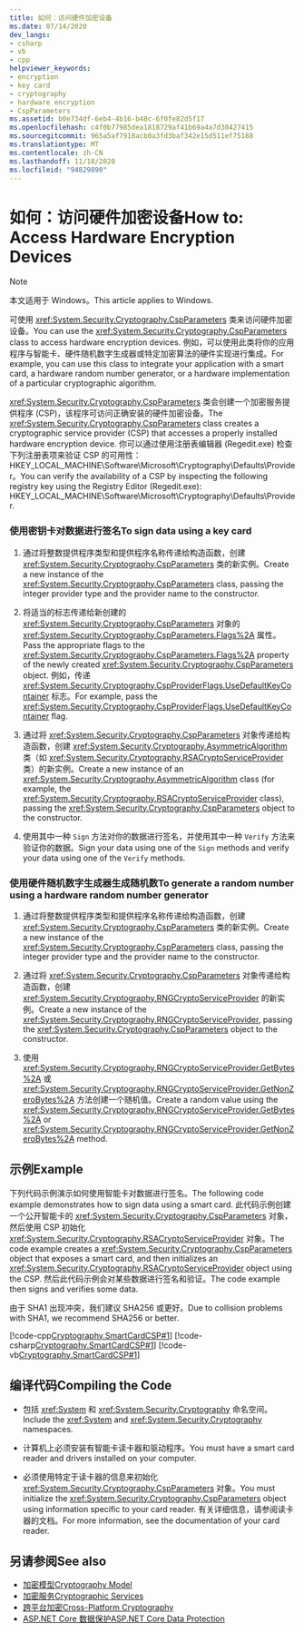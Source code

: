 ```yaml
---
title: 如何：访问硬件加密设备
ms.date: 07/14/2020
dev_langs:
- csharp
- vb
- cpp
helpviewer_keywords:
- encryption
- key card
- cryptography
- hardware encryption
- CspParameters
ms.assetid: b0e734df-6eb4-4b16-b48c-6f0fe82d5f17
ms.openlocfilehash: c4f0b77985dea1818729af41b69a4a7d30427415
ms.sourcegitcommit: 965a5af7918acb0a3fd3baf342e15d511ef75188
ms.translationtype: MT
ms.contentlocale: zh-CN
ms.lasthandoff: 11/18/2020
ms.locfileid: "94829890"
---
```

# <a name="how-to-access-hardware-encryption-devices"></a><span data-ttu-id="ba648-102">如何：访问硬件加密设备</span><span class="sxs-lookup"><span data-stu-id="ba648-102">How to: Access Hardware Encryption Devices</span></span>

> [!NOTE]
> <span data-ttu-id="ba648-103">本文适用于 Windows。</span><span class="sxs-lookup"><span data-stu-id="ba648-103">This article applies to Windows.</span></span>

<span data-ttu-id="ba648-104">可使用 <xref:System.Security.Cryptography.CspParameters> 类来访问硬件加密设备。</span><span class="sxs-lookup"><span data-stu-id="ba648-104">You can use the <xref:System.Security.Cryptography.CspParameters> class to access hardware encryption devices.</span></span> <span data-ttu-id="ba648-105">例如，可以使用此类将你的应用程序与智能卡、硬件随机数字生成器或特定加密算法的硬件实现进行集成。</span><span class="sxs-lookup"><span data-stu-id="ba648-105">For example, you can use this class to integrate your application with a smart card, a hardware random number generator, or a hardware implementation of a particular cryptographic algorithm.</span></span>  

<span data-ttu-id="ba648-106"><xref:System.Security.Cryptography.CspParameters> 类会创建一个加密服务提供程序 (CSP)，该程序可访问正确安装的硬件加密设备。</span><span class="sxs-lookup"><span data-stu-id="ba648-106">The <xref:System.Security.Cryptography.CspParameters> class creates a cryptographic service provider (CSP) that accesses a properly installed hardware encryption device.</span></span>  <span data-ttu-id="ba648-107">你可以通过使用注册表编辑器 (Regedit.exe) 检查下列注册表项来验证 CSP 的可用性：HKEY_LOCAL_MACHINE\Software\Microsoft\Cryptography\Defaults\Provider。</span><span class="sxs-lookup"><span data-stu-id="ba648-107">You can verify the availability of a CSP by inspecting the following registry key using the Registry Editor (Regedit.exe):  HKEY_LOCAL_MACHINE\Software\Microsoft\Cryptography\Defaults\Provider.</span></span>  
  
### <a name="to-sign-data-using-a-key-card"></a><span data-ttu-id="ba648-108">使用密钥卡对数据进行签名</span><span class="sxs-lookup"><span data-stu-id="ba648-108">To sign data using a key card</span></span>  
  
1. <span data-ttu-id="ba648-109">通过将整数提供程序类型和提供程序名称传递给构造函数，创建 <xref:System.Security.Cryptography.CspParameters> 类的新实例。</span><span class="sxs-lookup"><span data-stu-id="ba648-109">Create a new instance of the <xref:System.Security.Cryptography.CspParameters> class, passing the integer provider type and the provider name to the constructor.</span></span>  
  
2. <span data-ttu-id="ba648-110">将适当的标志传递给新创建的 <xref:System.Security.Cryptography.CspParameters> 对象的 <xref:System.Security.Cryptography.CspParameters.Flags%2A> 属性。</span><span class="sxs-lookup"><span data-stu-id="ba648-110">Pass the appropriate flags to the <xref:System.Security.Cryptography.CspParameters.Flags%2A> property of the newly created <xref:System.Security.Cryptography.CspParameters> object.</span></span>  <span data-ttu-id="ba648-111">例如，传递 <xref:System.Security.Cryptography.CspProviderFlags.UseDefaultKeyContainer> 标志。</span><span class="sxs-lookup"><span data-stu-id="ba648-111">For example, pass the <xref:System.Security.Cryptography.CspProviderFlags.UseDefaultKeyContainer> flag.</span></span>  
  
3. <span data-ttu-id="ba648-112">通过将 <xref:System.Security.Cryptography.CspParameters> 对象传递给构造函数，创建 <xref:System.Security.Cryptography.AsymmetricAlgorithm> 类（如 <xref:System.Security.Cryptography.RSACryptoServiceProvider> 类）的新实例。</span><span class="sxs-lookup"><span data-stu-id="ba648-112">Create a new instance of an <xref:System.Security.Cryptography.AsymmetricAlgorithm> class (for example, the <xref:System.Security.Cryptography.RSACryptoServiceProvider> class), passing the <xref:System.Security.Cryptography.CspParameters> object to the constructor.</span></span>  
  
4. <span data-ttu-id="ba648-113">使用其中一种 `Sign` 方法对你的数据进行签名，并使用其中一种 `Verify` 方法来验证你的数据。</span><span class="sxs-lookup"><span data-stu-id="ba648-113">Sign your data using one of the `Sign` methods and verify your data using one of the `Verify` methods.</span></span>  
  
### <a name="to-generate-a-random-number-using-a-hardware-random-number-generator"></a><span data-ttu-id="ba648-114">使用硬件随机数字生成器生成随机数</span><span class="sxs-lookup"><span data-stu-id="ba648-114">To generate a random number using a hardware random number generator</span></span>  
  
1. <span data-ttu-id="ba648-115">通过将整数提供程序类型和提供程序名称传递给构造函数，创建 <xref:System.Security.Cryptography.CspParameters> 类的新实例。</span><span class="sxs-lookup"><span data-stu-id="ba648-115">Create a new instance of the <xref:System.Security.Cryptography.CspParameters> class, passing the integer provider type and the provider name to the constructor.</span></span>  
  
2. <span data-ttu-id="ba648-116">通过将 <xref:System.Security.Cryptography.CspParameters> 对象传递给构造函数，创建 <xref:System.Security.Cryptography.RNGCryptoServiceProvider> 的新实例。</span><span class="sxs-lookup"><span data-stu-id="ba648-116">Create a new instance of the <xref:System.Security.Cryptography.RNGCryptoServiceProvider>, passing the <xref:System.Security.Cryptography.CspParameters> object to the constructor.</span></span>  
  
3. <span data-ttu-id="ba648-117">使用 <xref:System.Security.Cryptography.RNGCryptoServiceProvider.GetBytes%2A> 或 <xref:System.Security.Cryptography.RNGCryptoServiceProvider.GetNonZeroBytes%2A> 方法创建一个随机值。</span><span class="sxs-lookup"><span data-stu-id="ba648-117">Create a random value using the <xref:System.Security.Cryptography.RNGCryptoServiceProvider.GetBytes%2A> or <xref:System.Security.Cryptography.RNGCryptoServiceProvider.GetNonZeroBytes%2A> method.</span></span>  
  
## <a name="example"></a><span data-ttu-id="ba648-118">示例</span><span class="sxs-lookup"><span data-stu-id="ba648-118">Example</span></span>

<span data-ttu-id="ba648-119">下列代码示例演示如何使用智能卡对数据进行签名。</span><span class="sxs-lookup"><span data-stu-id="ba648-119">The following code example demonstrates how to sign data using a smart card.</span></span>  <span data-ttu-id="ba648-120">此代码示例创建一个公开智能卡的 <xref:System.Security.Cryptography.CspParameters> 对象，然后使用 CSP 初始化 <xref:System.Security.Cryptography.RSACryptoServiceProvider> 对象。</span><span class="sxs-lookup"><span data-stu-id="ba648-120">The code example creates a <xref:System.Security.Cryptography.CspParameters> object that exposes a smart card, and then initializes an <xref:System.Security.Cryptography.RSACryptoServiceProvider> object using the CSP.</span></span>  <span data-ttu-id="ba648-121">然后此代码示例会对某些数据进行签名和验证。</span><span class="sxs-lookup"><span data-stu-id="ba648-121">The code example then signs and verifies some data.</span></span>  

<span data-ttu-id="ba648-122">由于 SHA1 出现冲突，我们建议 SHA256 或更好。</span><span class="sxs-lookup"><span data-stu-id="ba648-122">Due to collision problems with SHA1, we recommend SHA256 or better.</span></span>
  
[!code-cpp[Cryptography.SmartCardCSP#1](../../../samples/snippets/cpp/VS_Snippets_CLR/Cryptography.SmartCardCSP/CPP/Cryptography.SmartCardCSP.cpp#1)]
[!code-csharp[Cryptography.SmartCardCSP#1](../../../samples/snippets/csharp/VS_Snippets_CLR/Cryptography.SmartCardCSP/CS/example.cs#1)]
[!code-vb[Cryptography.SmartCardCSP#1](../../../samples/snippets/visualbasic/VS_Snippets_CLR/Cryptography.SmartCardCSP/VB/example.vb#1)]  
  
## <a name="compiling-the-code"></a><span data-ttu-id="ba648-123">编译代码</span><span class="sxs-lookup"><span data-stu-id="ba648-123">Compiling the Code</span></span>  
  
- <span data-ttu-id="ba648-124">包括 <xref:System> 和 <xref:System.Security.Cryptography> 命名空间。</span><span class="sxs-lookup"><span data-stu-id="ba648-124">Include the <xref:System> and <xref:System.Security.Cryptography> namespaces.</span></span>  
  
- <span data-ttu-id="ba648-125">计算机上必须安装有智能卡读卡器和驱动程序。</span><span class="sxs-lookup"><span data-stu-id="ba648-125">You must have a smart card reader and drivers installed on your computer.</span></span>  
  
- <span data-ttu-id="ba648-126">必须使用特定于读卡器的信息来初始化 <xref:System.Security.Cryptography.CspParameters> 对象。</span><span class="sxs-lookup"><span data-stu-id="ba648-126">You must initialize the <xref:System.Security.Cryptography.CspParameters> object using information specific to your card reader.</span></span>  <span data-ttu-id="ba648-127">有关详细信息，请参阅读卡器的文档。</span><span class="sxs-lookup"><span data-stu-id="ba648-127">For more information, see the documentation of your card reader.</span></span>

## <a name="see-also"></a><span data-ttu-id="ba648-128">另请参阅</span><span class="sxs-lookup"><span data-stu-id="ba648-128">See also</span></span>

- [<span data-ttu-id="ba648-129">加密模型</span><span class="sxs-lookup"><span data-stu-id="ba648-129">Cryptography Model</span></span>](cryptography-model.md)
- [<span data-ttu-id="ba648-130">加密服务</span><span class="sxs-lookup"><span data-stu-id="ba648-130">Cryptographic Services</span></span>](cryptographic-services.md)
- [<span data-ttu-id="ba648-131">跨平台加密</span><span class="sxs-lookup"><span data-stu-id="ba648-131">Cross-Platform Cryptography</span></span>](cross-platform-cryptography.md)
- [<span data-ttu-id="ba648-132">ASP.NET Core 数据保护</span><span class="sxs-lookup"><span data-stu-id="ba648-132">ASP.NET Core Data Protection</span></span>](/aspnet/core/security/data-protection/introduction)
